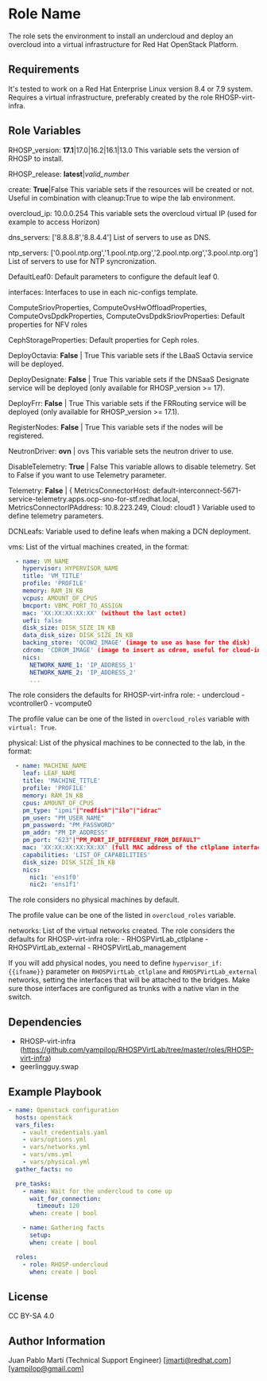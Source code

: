 Role Name
=========

The role sets the environment to install an undercloud and deploy an overcloud into a virtual infrastructure for Red Hat OpenStack Platform.

Requirements
------------

It's tested to work on a Red Hat Enterprise Linux version 8.4 or 7.9 system. Requires a virtual infrastructure, preferably created by the role RHOSP-virt-infra.

Role Variables
--------------

RHOSP_version: **17.1**|17.0|16.2|16.1|13.0
  This variable sets the version of RHOSP to install.

RHOSP_release: **latest**|*valid_number*

create: **True**|False
  This variable sets if the resources will be created or not. Useful in combination with cleanup:True to wipe the lab environment.

overcloud_ip: 10.0.0.254
  This variable sets the overcloud virtual IP (used for example to access Horizon)

dns_servers: ['8.8.8.8','8.8.4.4']
  List of servers to use as DNS.

ntp_servers: ['0.pool.ntp.org','1.pool.ntp.org','2.pool.ntp.org','3.pool.ntp.org']
  List of servers to use for NTP syncronization.

DefaultLeaf0:
  Default parameters to configure the default leaf 0.

interfaces:
  Interfaces to use in each nic-configs template.

ComputeSriovProperties, ComputeOvsHwOffloadProperties, ComputeOvsDpdkProperties, ComputeOvsDpdkSriovProperties:
  Default properties for NFV roles

CephStorageProperties:
  Default properties for Ceph roles.

DeployOctavia: **False** | True
  This variable sets if the LBaaS Octavia service will be deployed.

DeployDesignate: **False** | True
  This variable sets if the DNSaaS Designate service will be deployed (only available for RHOSP_version >= 17).

DeployFrr: **False** | True
  This variable sets if the FRRouting service will be deployed (only available for RHOSP_version >= 17.1).

RegisterNodes: **False** | True
  This variable sets if the nodes will be registered.

NeutronDriver: **ovn** | ovs
  This variable sets the neutron driver to use.

DisableTelemetry: **True** | False
  This variable allows to disable telemetry. Set to False if you want to use Telemetry parameter.

Telemetry: **False** | { MetricsConnectorHost: default-interconnect-5671-service-telemetry.apps.ocp-sno-for-stf.redhat.local, MetricsConnectorIPAddress: 10.8.223.249, Cloud: cloud1 }
  Variable used to define telemetry parameters.

DCNLeafs:
  Variable used to define leafs when making a DCN deployment.

vms:
  List of the virtual machines created, in the format:

```yaml
  - name: VM_NAME
    hypervisor: HYPERVISOR_NAME
    title: 'VM_TITLE'
    profile: 'PROFILE'
    memory: RAM_IN_KB
    vcpus: AMOUNT_OF_CPUS
    bmcport: VBMC_PORT_TO_ASSIGN
    mac: 'XX:XX:XX:XX:XX' (without the last octet)
    uefi: false
    disk_size: DISK_SIZE_IN_KB
    data_disk_size: DISK_SIZE_IN_KB
    backing_store: 'QCOW2_IMAGE' (image to use as base for the disk)
    cdrom: 'CDROM_IMAGE' (image to insert as cdrom, useful for cloud-init)
    nics:
      NETWORK_NAME_1: 'IP_ADDRESS_1'
      NETWORK_NAME_2: 'IP_ADDRESS_2'
      ...
```

  The role considers the defaults for RHOSP-virt-infra role:
    - undercloud
    - vcontroller0
    - vcompute0

  The profile value can be one of the listed in `overcloud_roles` variable with `virtual: True`.

physical:
  List of the physical machines to be connected to the lab, in the format:

```yaml
  - name: MACHINE_NAME
    leaf: LEAF_NAME
    title: 'MACHINE_TITLE'
    profile: 'PROFILE'
    memory: RAM_IN_KB
    cpus: AMOUNT_OF_CPUS
    pm_type: "ipmi"|"redfish"|"ilo"|"idrac"
    pm_user: "PM_USER_NAME"
    pm_password: "PM_PASSWORD"
    pm_addr: "PM_IP_ADDRESS"
    pm_port: "623"|"PM_PORT_IF_DIFFERENT_FROM_DEFAULT"
    mac: 'XX:XX:XX:XX:XX:XX' (full MAC address of the ctlplane interface)
    capabilities: 'LIST_OF_CAPABILITIES'
    disk_size: DISK_SIZE_IN_KB
    nics:
      nic1: 'ens1f0'
      nic2: 'ens1f1'
```

  The role considers no physical machines by default.

  The profile value can be one of the listed in `overcloud_roles` variable.

networks:
  List of the virtual networks created. The role considers the defaults for RHOSP-virt-infra role:
    - RHOSPVirtLab_ctlplane
    - RHOSPVirtLab_external
    - RHOSPVirtLab_management

  If you will add physical nodes, you need to define `hypervisor_if: {{ifname}}` parameter on `RHOSPVirtLab_ctlplane` and `RHOSPVirtLab_external` networks, setting the interfaces that will be attached to the bridges. Make sure those interfaces are configured as trunks with a native vlan in the switch.

Dependencies
------------

- RHOSP-virt-infra (https://github.com/yampilop/RHOSPVirtLab/tree/master/roles/RHOSP-virt-infra)
- geerlingguy.swap

Example Playbook
----------------

```yaml
- name: Openstack configuration
  hosts: openstack
  vars_files:
    - vault_credentials.yaml
    - vars/options.yml
    - vars/networks.yml
    - vars/vms.yml
    - vars/physical.yml
  gather_facts: no

  pre_tasks:
    - name: Wait for the undercloud to come up
      wait_for_connection:
        timeout: 120
      when: create | bool

    - name: Gathering facts
      setup:
      when: create | bool

  roles:
    - role: RHOSP-undercloud
      when: create | bool
```

License
-------

CC BY-SA 4.0

Author Information
------------------

Juan Pablo Martí (Technical Support Engineer) [jmarti@redhat.com][yampilop@gmail.com]
